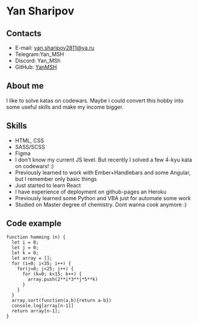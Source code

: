 # Yan Sharipov

## Contacts
* E-mail: yan.sharipov2811@ya.ru
* Telegram:Yan_MSH
* Discord: Yan_MSh
* GitHub: [YanMSH](https://github.com/YanMSH)

## About me
I like to solve katas on codewars. Maybe i could convert this hobby into some useful skills and make my income bigger.

## Skills
* HTML, CSS
* SASS/SCSS
* Figma
* I don't know my current JS level. But recently I solved a few 4-kyu kata on codewars! :) 
* Previously learned to work with Ember+Handlebars and some Angular, but I remember only basic things
* Just started to learn React
* I have experience of deployment on github-pages an Heroku
* Previously learned some Python and VBA just for automate some work
* Studied on Master degree of chemistry. Dont wanna cook anymore :)

## Code example
```
function hamming (n) {
  let i = 0;
  let j = 0;
  let k = 0;
  let array = [];
  for (i=0; i<35; i++) {
    for(j=0; j<25; j++) {
      for (k=0; k<15; k++) {
        array.push(2**i*3**j*5**k)
      }
    }
  }
  array.sort(function(a,b){return a-b})
  console.log[array[n-1]]
  return array[n-1];
}
```
